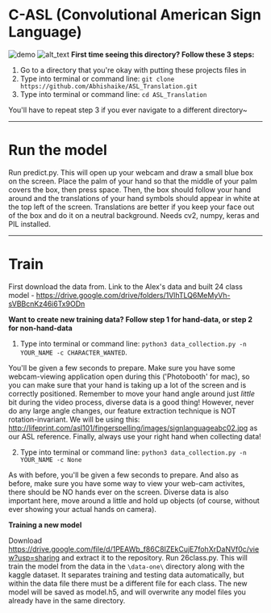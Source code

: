 # C-ASL (Convolutional American Sign Language)
![demo](https://user-images.githubusercontent.com/20051469/38962344-7511cd4c-4332-11e8-8666-f1485ca24ee7.gif)
![alt_text](https://user-images.githubusercontent.com/9153010/38968070-858746d0-434f-11e8-8fe3-9b227597ba44.png)
**First time seeing this directory? Follow these 3 steps:**
1. Go to a directory that you're okay with putting these projects files in 
2. Type into terminal or command line: ```git clone https://github.com/Abhishaike/ASL_Translation.git```
3. Type into terminal or command line: ```cd ASL_Translation```

You'll have to repeat step 3 if you ever navigate to a different directory~

***************************************

# Run the model

Run predict.py. This will open up your webcam and draw a small blue box on the screen. Place the palm of your hand so that the middle of your palm covers the box, then press space. Then, the box should follow your hand around and the translations of your hand symbols should appear in white at the top left of the screen. Translations are better if you keep your face out of the box and do it on a neutral background.
Needs cv2, numpy, keras and PIL installed.

***************************************

# Train

First download the data from.
Link to the Alex's data and built 24 class model  - https://drive.google.com/drive/folders/1VlhTLQ6MeMyVh-sVBBcnKz46i6Tx9ODn	

**Want to create new training data? Follow step 1 for hand-data, or step 2 for non-hand-data**
1. Type into terminal or command line: ```python3 data_collection.py -n YOUR_NAME -c CHARACTER_WANTED```. 

You'll be given a few seconds to prepare. Make sure you have some webcam-viewing application open during this ('Photobooth' for mac), so you can make sure that your hand is taking up a lot of the screen and is correctly positioned. Remember to move your hand angle around just *little* bit during the video process, diverse data is a good thing! However, never do any large angle changes, our feature extraction technique is NOT rotation-invariant. We will be using this: http://lifeprint.com/asl101/fingerspelling/images/signlanguageabc02.jpg as our ASL reference. Finally, always use your right hand when collecting data!


2. Type into terminal or command line: ```python3 data_collection.py -n YOUR_NAME -c None```

As with before, you'll be given a few seconds to prepare. And also as before, make sure you have some way to view your web-cam activites, there should be NO hands ever on the screen. Diverse data is also important here, move around a little and hold up objects (of course, without ever showing your actual hands on camera). 

**Training a new model**

Download https://drive.google.com/file/d/1PEAWb_f86C8IZEkCujE7fohXrDaNVf0c/view?usp=sharing and extract it to the repository.
Run 26class.py. This will train the model from the data in the ```\data-one\``` directory along with the kaggle dataset. It separates training and testing data automatically, but within the data file there must be a different file for each class. The new model will be saved as model.h5, and will overwrite any model files you already have in the same directory.
